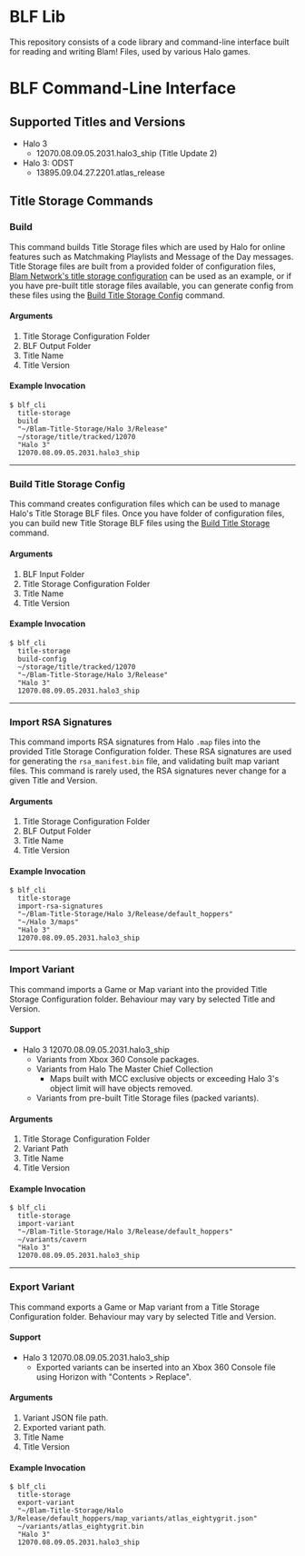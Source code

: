# BLF Lib

This repository consists of a code library and command-line interface built for reading and writing Blam! Files, used by various Halo games.

# BLF Command-Line Interface

## Supported Titles and Versions
- Halo 3
  - 12070.08.09.05.2031.halo3_ship (Title Update 2)
- Halo 3: ODST
  - 13895.09.04.27.2201.atlas_release

## Title Storage Commands
### Build
This command builds Title Storage files which are used by Halo for online features such as Matchmaking Playlists and Message of the Day messages.
Title Storage files are built from a provided folder of configuration files, [Blam Network's title storage configuration](https://github.com/Blam-Network/Blam-Title-Storage) can be used as an example, or if you have pre-built title storage files available, you can generate config from these files using the [Build Title Storage Config](#build-title-storage-config) command.
#### Arguments
1. Title Storage Configuration Folder
2. BLF Output Folder
3. Title Name
4. Title Version
#### Example Invocation
```console
$ blf_cli
  title-storage
  build
  "~/Blam-Title-Storage/Halo 3/Release"
  ~/storage/title/tracked/12070
  "Halo 3"
  12070.08.09.05.2031.halo3_ship
```
---
### Build Title Storage Config
This command creates configuration files which can be used to manage Halo's Title Storage BLF files. Once you have folder of configuration files, you can build new Title Storage BLF files using the [Build Title Storage](#build-title-storage) command.
#### Arguments
1. BLF Input Folder
2. Title Storage Configuration Folder
3. Title Name
4. Title Version
#### Example Invocation
```console
$ blf_cli
  title-storage
  build-config
  ~/storage/title/tracked/12070
  "~/Blam-Title-Storage/Halo 3/Release"
  "Halo 3"
  12070.08.09.05.2031.halo3_ship
```
---
### Import RSA Signatures
This command imports RSA signatures from Halo `.map` files into the provided Title Storage Configuration folder. These RSA signatures are used for generating the `rsa_manifest.bin` file, and validating built map variant files.
This command is rarely used, the RSA signatures never change for a given Title and Version.
#### Arguments
1. Title Storage Configuration Folder
2. BLF Output Folder
3. Title Name
4. Title Version
#### Example Invocation
```console
$ blf_cli
  title-storage
  import-rsa-signatures
  "~/Blam-Title-Storage/Halo 3/Release/default_hoppers"
  "~/Halo 3/maps"
  "Halo 3"
  12070.08.09.05.2031.halo3_ship
```
---
### Import Variant
This command imports a Game or Map variant into the provided Title Storage Configuration folder. Behaviour may vary by selected Title and Version.
#### Support
- Halo 3 12070.08.09.05.2031.halo3_ship
  - Variants from Xbox 360 Console packages.
  - Variants from Halo The Master Chief Collection
    - Maps built with MCC exclusive objects or exceeding Halo 3's object limit will have objects removed.
  - Variants from pre-built Title Storage files (packed variants).
#### Arguments
1. Title Storage Configuration Folder
2. Variant Path
3. Title Name
4. Title Version
#### Example Invocation
```console
$ blf_cli
  title-storage
  import-variant
  "~/Blam-Title-Storage/Halo 3/Release/default_hoppers"
  ~/variants/cavern
  "Halo 3"
  12070.08.09.05.2031.halo3_ship
```
---
### Export Variant
This command exports a Game or Map variant from a Title Storage Configuration folder. Behaviour may vary by selected Title and Version.
#### Support
- Halo 3 12070.08.09.05.2031.halo3_ship
  - Exported variants can be inserted into an Xbox 360 Console file using Horizon with "Contents > Replace".
#### Arguments
1. Variant JSON file path.
2. Exported variant path.
3. Title Name
4. Title Version
#### Example Invocation
```console
$ blf_cli
  title-storage
  export-variant
  "~/Blam-Title-Storage/Halo 3/Release/default_hoppers/map_variants/atlas_eightygrit.json"
  ~/variants/atlas_eightygrit.bin
  "Halo 3"
  12070.08.09.05.2031.halo3_ship
```
